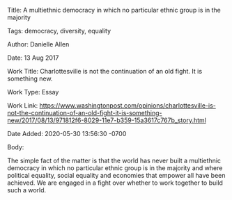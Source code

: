 Title:  A multiethnic democracy in which no particular ethnic group is in the majority

Tags:   democracy, diversity, equality

Author: Danielle Allen

Date:   13 Aug 2017

Work Title: Charlottesville is not the continuation of an old fight. It is something new.

Work Type: Essay

Work Link: https://www.washingtonpost.com/opinions/charlottesville-is-not-the-continuation-of-an-old-fight-it-is-something-new/2017/08/13/971812f6-8029-11e7-b359-15a3617c767b_story.html

Date Added: 2020-05-30 13:56:30 -0700

Body: 

The simple fact of the matter is that the world has never built a multiethnic democracy in which no particular ethnic group is in the majority and where political equality, social equality and economies that empower all have been achieved. We are engaged in a fight over whether to work together to build such a world.

